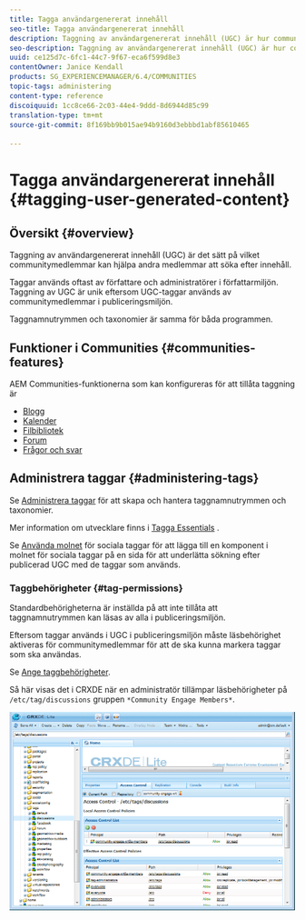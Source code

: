 ```yaml
---
title: Tagga användargenererat innehåll
seo-title: Tagga användargenererat innehåll
description: Taggning av användargenererat innehåll (UGC) är hur communitymedlemmar kan hjälpa andra medlemmar att söka efter innehåll
seo-description: Taggning av användargenererat innehåll (UGC) är hur communitymedlemmar kan hjälpa andra medlemmar att söka efter innehåll
uuid: ce125d7c-6fc1-44c7-9f67-eca6f599d8e3
contentOwner: Janice Kendall
products: SG_EXPERIENCEMANAGER/6.4/COMMUNITIES
topic-tags: administering
content-type: reference
discoiquuid: 1cc8ce66-2c03-44e4-9ddd-8d6944d85c99
translation-type: tm+mt
source-git-commit: 8f169bb9b015ae94b9160d3ebbbd1abf85610465

---
```



# Tagga användargenererat innehåll {#tagging-user-generated-content}

## Översikt {#overview}

Taggning av användargenererat innehåll (UGC) är det sätt på vilket communitymedlemmar kan hjälpa andra medlemmar att söka efter innehåll.

Taggar används oftast av författare och administratörer i författarmiljön. Taggning av UGC är unik eftersom UGC-taggar används av communitymedlemmar i publiceringsmiljön.

Taggnamnutrymmen och taxonomier är samma för båda programmen.

## Funktioner i Communities {#communities-features}

AEM Communities-funktionerna som kan konfigureras för att tillåta taggning är

* [Blogg](blog-feature.md)
* [Kalender](calendar.md)
* [Filbibliotek](file-library.md)
* [Forum](forum.md#configuretheaddedforum)
* [Frågor och svar](working-with-qna.md)

## Administrera taggar {#administering-tags}

Se [Administrera taggar](../../help/sites-administering/tags.md#tagging-console) för att skapa och hantera taggnamnutrymmen och taxonomier.

Mer information om utvecklare finns i [Tagga Essentials](tag.md) .

Se [Använda molnet](tagcloud.md) för sociala taggar för att lägga till en komponent i molnet för sociala taggar på en sida för att underlätta sökning efter publicerad UGC med de taggar som används.

### Taggbehörigheter {#tag-permissions}

Standardbehörigheterna är inställda på att inte tillåta att taggnamnutrymmen kan läsas av alla i publiceringsmiljön.

Eftersom taggar används i UGC i publiceringsmiljön måste läsbehörighet aktiveras för communitymedlemmar för att de ska kunna markera taggar som ska användas.

Se [Ange taggbehörigheter](../../help/sites-administering/tags.md#setting-tag-permissions).

Så här visas det i CRXDE när en administratör tillämpar läsbehörigheter på `/etc/tag/discussions` gruppen `*Community Engage Members*`.

![chlimage_1-74](assets/chlimage_1-74.png)

